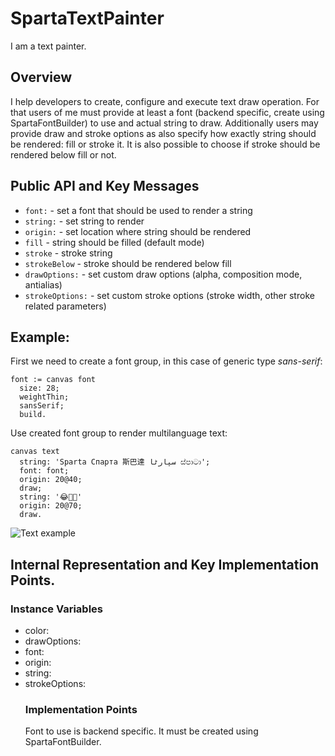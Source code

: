 # SpartaTextPainter

I am a text painter.

## Overview

I help developers to create, configure and execute text draw operation.
For that users of me must provide at least a font (backend specific, create using SpartaFontBuilder) to use and actual string to draw.
Additionally users may provide draw and stroke options as also specify how exactly string should be rendered: fill or stroke it.
It is also possible to choose if stroke should be rendered below fill or not.

## Public API and Key Messages

- `font:` - set a font that should be used to render a string
- `string:` - set string to render
- `origin:` - set location where string should be rendered
- `fill` - string should be filled (default mode)
- `stroke` - stroke string
- `strokeBelow` - stroke should be rendered below fill
- `drawOptions:` - set custom draw options (alpha, composition mode, antialias)
- `strokeOptions:` - set custom stroke options (stroke width, other stroke related parameters)

## Example:

First we need to create a font group, in this case of generic type *sans-serif*:
```smalltalk
font := canvas font
  size: 28;
  weightThin;
  sansSerif;
  build.
```

Use created font group to render multilanguage text:
```smalltalk
canvas text
  string: 'Sparta Спарта 斯巴達 سپارٹا ස්පාටා';
  font: font;
  origin: 20@40;
  draw;
  string: '😂🙈🚀'
  origin: 20@70;
  draw.
```
![Text example](https://github.com/syrel/Sparta/blob/documentation/images/SpartaTextPainter/01_multilanguage.png)

## Internal Representation and Key Implementation Points.

### Instance Variables

- color: <Object>
- drawOptions: <TSpartaDrawOptions>
- font: <Object>
- origin: <Point>
- string: <String>
- strokeOptions: <TSpartaStrokeOptions>

### Implementation Points

Font to use is backend specific. It must be created using SpartaFontBuilder.
